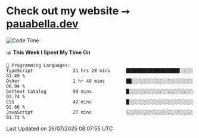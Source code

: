 # Check out my website ⭢ [pauabella.dev](https://pauabella.dev)

<!--START_SECTION:waka-->
![Code Time](http://img.shields.io/badge/Code%20Time-4%2C637%20hrs%2045%20mins-blue)

📊 **This Week I Spent My Time On** 

```text
💬 Programming Languages: 
TypeScript               21 hrs 28 mins      ████████████████████░░░░░   81.49 % 
Other                    1 hr 49 mins        ██░░░░░░░░░░░░░░░░░░░░░░░   06.94 % 
Gettext Catalog          59 mins             █░░░░░░░░░░░░░░░░░░░░░░░░   03.74 % 
CSS                      42 mins             █░░░░░░░░░░░░░░░░░░░░░░░░   02.66 % 
JavaScript               27 mins             ░░░░░░░░░░░░░░░░░░░░░░░░░   01.72 % 
```


 Last Updated on 26/07/2025 08:07:55 UTC
<!--END_SECTION:waka-->

